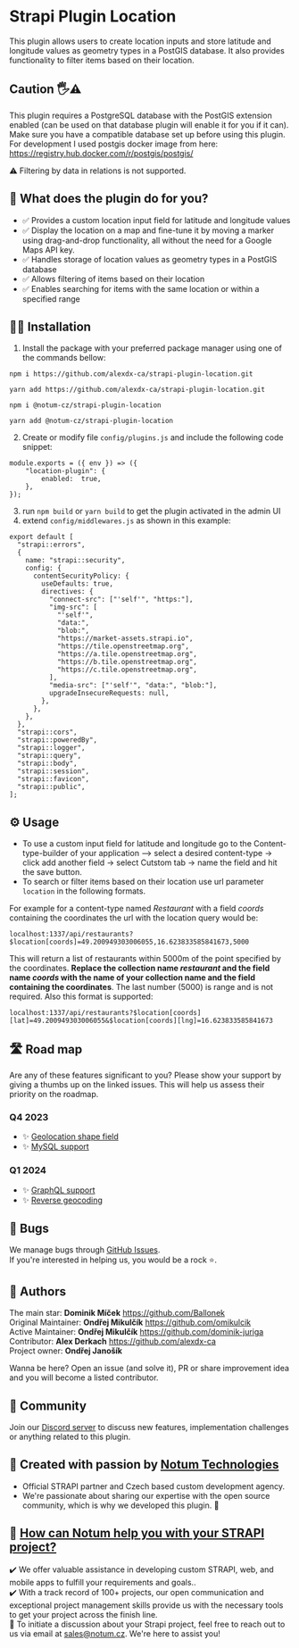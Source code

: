 # Strapi Plugin Location

This plugin allows users to create location inputs and store latitude and longitude values as geometry types in a PostGIS database. It also provides functionality to filter items based on their location.

## Caution 🖐⚠️

This plugin requires a PostgreSQL database with the PostGIS extension enabled (can be used on that database plugin will enable it for you if it can). Make sure you have a compatible database set up before using this plugin. For development I used postgis docker image from here: https://registry.hub.docker.com/r/postgis/postgis/

⚠️ Filtering by data in relations is not supported.

## 🙉 What does the plugin do for you?

- ✅ Provides a custom location input field for latitude and longitude values
- ✅ Display the location on a map and fine-tune it by moving a marker using drag-and-drop functionality, all without the need for a Google Maps API key.
- ✅ Handles storage of location values as geometry types in a PostGIS database
- ✅ Allows filtering of items based on their location
- ✅ Enables searching for items with the same location or within a specified range

## 🧑‍💻 Installation

1. Install the package with your preferred package manager using one of the commands bellow:

```
npm i https://github.com/alexdx-ca/strapi-plugin-location.git
```
```
yarn add https://github.com/alexdx-ca/strapi-plugin-location.git
```
```
npm i @notum-cz/strapi-plugin-location
```
```
yarn add @notum-cz/strapi-plugin-location
```
2. Create or modify file `config/plugins.js` and include the following code snippet:

```
module.exports = ({ env }) => ({
	"location-plugin": {
		enabled:  true,
	},
});
```
3. run `npm build` or `yarn build` to get the plugin activated in the admin UI
4. extend `config/middlewares.js` as shown in this example:

```
export default [
  "strapi::errors",
  {
    name: "strapi::security",
    config: {
      contentSecurityPolicy: {
        useDefaults: true,
        directives: {
          "connect-src": ["'self'", "https:"],
          "img-src": [
            "'self'",
            "data:",
            "blob:",
            "https://market-assets.strapi.io",
            "https://tile.openstreetmap.org",
            "https://a.tile.openstreetmap.org",
            "https://b.tile.openstreetmap.org",
            "https://c.tile.openstreetmap.org",
          ],
          "media-src": ["'self'", "data:", "blob:"],
          upgradeInsecureRequests: null,
        },
      },
    },
  },
  "strapi::cors",
  "strapi::poweredBy",
  "strapi::logger",
  "strapi::query",
  "strapi::body",
  "strapi::session",
  "strapi::favicon",
  "strapi::public",
];
```
## ⚙️ Usage
 - To use a custom input field for latitude and longitude go to the Content-type-builder of your application –> select a desired content-type -> click add another field -> select Cutstom tab -> name the field and hit the save button.
 - To search or filter items based on their location use url parameter `location` in the following formats.

For example for a content-type named *Restaurant* with a field *coords* containing the coordinates the url with the location query would be:

`localhost:1337/api/restaurants?$location[coords]=49.200949303006055,16.623833585841673,5000`

This will return a list of restaurants within 5000m of the point specified by the coordinates. **Replace the collection name *restaurant* and the field name *coords* with the name of your collection name and the field containing the coordinates**. The last number (5000) is range and is not required.
Also this format is supported:

`localhost:1337/api/restaurants?$location[coords][lat]=49.200949303006055&$location[coords][lng]=16.623833585841673`

## 🛣️ Road map
Are any of these features significant to you? Please show your support by giving a thumbs up on the linked issues. This will help us assess their priority on the roadmap.
### Q4 2023
- ✨ [Geolocation shape field](https://github.com/notum-cz/strapi-plugin-location/issues/44)
- ✨ [MySQL support](https://github.com/notum-cz/strapi-plugin-location/issues/31)
### Q1 2024 
- ✨ [GraphQL support](https://github.com/notum-cz/strapi-plugin-location/issues/46)
- ✨ [Reverse geocoding](https://github.com/notum-cz/strapi-plugin-location/issues/45)
  
## 🐛 Bugs

We manage bugs through [GitHub Issues](https://github.com/notum-cz/strapi-plugin-location/issues). <br>
If you're interested in helping us, you would be a rock  ⭐.

## 🧔 Authors

The main star: **Dominik Míček** https://github.com/Ballonek <br>
Original Maintainer: **Ondřej Mikulčík** https://github.com/omikulcik <br>
Active Maintainer: **Ondřej Mikulčík** https://github.com/dominik-juriga <br>
Contributor: **Alex Derkach** https://github.com/alexdx-ca <br>
Project owner: **Ondřej Janošík** <br>

Wanna be here? Open an issue (and solve it), PR or share improvement idea and you will become a listed contributor.

## 💬 Community

Join our [Discord server](https://discord.gg/hZRCcfWq) to discuss new features, implementation challenges or anything related to this plugin.  

## 🚀 Created with passion by [Notum Technologies](https://notum.cz/en)

- Official STRAPI partner and Czech based custom development agency.
- We're passionate about sharing our expertise with the open source community, which is why we developed this plugin. 🖤

## 🎯 [How can Notum help you with your STRAPI project?](https://notum.cz/en/strapi/)

✔️ We offer valuable assistance in developing custom STRAPI, web, and mobile apps to fulfill your requirements and goals.. <br>
✔️ With a track record of 100+ projects, our open communication and exceptional project management skills provide us with the necessary tools to get your project across the finish line.<br>
📅 To initiate a discussion about your Strapi project, feel free to reach out to us via email at sales@notum.cz. We're here to assist you!
